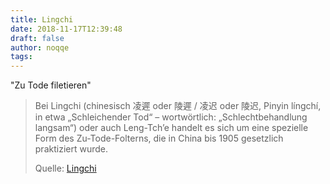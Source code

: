 ```yaml
---
title: Lingchi
date: 2018-11-17T12:39:48
draft: false
author: noqqe
tags:
---
```


"Zu Tode filetieren"

> Bei Lingchi (chinesisch 凌遲 oder 陵遲 / 凌迟 oder 陵迟, Pinyin língchí, in etwa
> „Schleichender Tod“ – wortwörtlich: „Schlechtbehandlung langsam“) oder auch
> Leng-Tch’e handelt es sich um eine spezielle Form des Zu-Tode-Folterns, die in
> China bis 1905 gesetzlich praktiziert wurde.
>
> Quelle: [Lingchi](https://de.wikipedia.org/wiki/Lingchi)